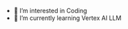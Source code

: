 - 👀 I’m interested in Coding
- 🌱 I’m currently learning Vertex AI LLM


<!---
ammoooo1234/ammoooo1234 is a ✨ special ✨ repository because its `README.md` (this file) appears on your GitHub profile.
You can click the Preview link to take a look at your changes.
--->
